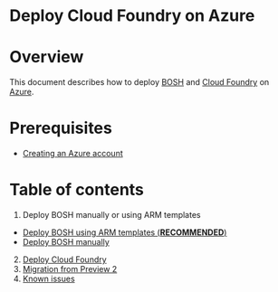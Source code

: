 # Deploy Cloud Foundry on Azure

# Overview

This document describes how to deploy [BOSH](http://bosh.io/) and [Cloud Foundry](https://www.cloudfoundry.org/) on [Azure](https://azure.microsoft.com/en-us/).

# Prerequisites

* [Creating an Azure account](https://azure.microsoft.com/en-us/pricing/free-trial/)

# Table of contents

1. Deploy BOSH manually or using ARM templates
  * [Deploy BOSH using ARM templates (**RECOMMENDED**)](./deploy-bosh-using-arm-templates.md)
  * [Deploy BOSH manually](./deploy-bosh-manually.md)
2. [Deploy Cloud Foundry](./deploy-cloudfoundry.md)
3. [Migration from Preview 2](./migration.md)
4. [Known issues](./known-issues.md)
